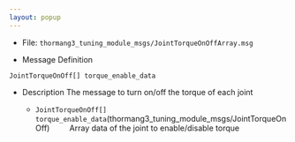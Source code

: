 ```yaml
---
layout: popup
---
```


- File: `thormang3_tuning_module_msgs/JointTorqueOnOffArray.msg`

- Message Definition
 ```
 JointTorqueOnOff[] torque_enable_data
 ```

- Description
The message to turn on/off the torque of each joint

    * `JointTorqueOnOff[] torque_enable_data`(thormang3_tuning_module_msgs/JointTorqueOnOff)
&emsp;&emsp; Array data of the joint to enable/disable torque

